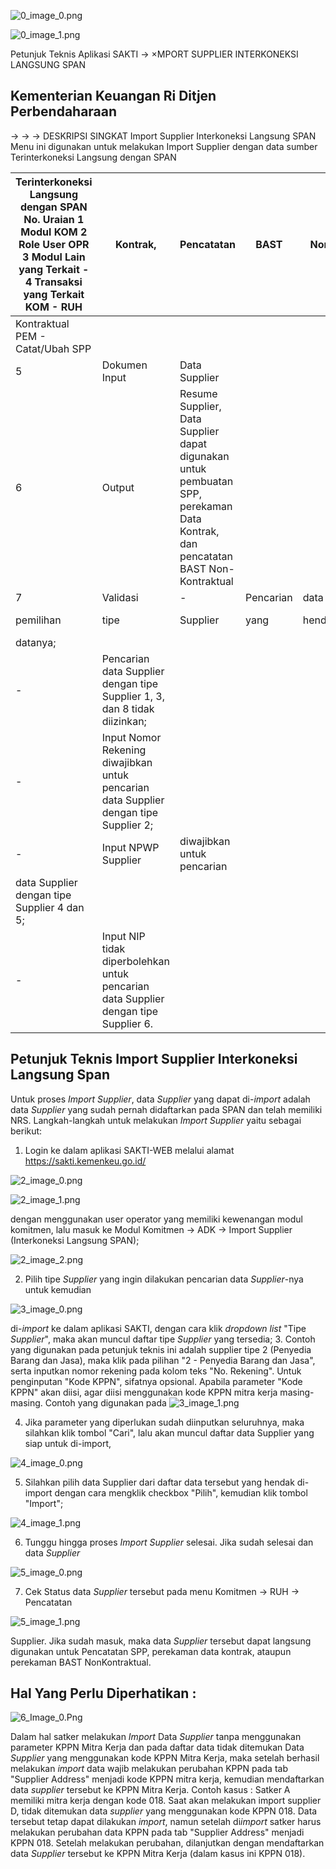 

![0_image_0.png](0_image_0.png)

![0_image_1.png](0_image_1.png)

Petunjuk Teknis Aplikasi SAKTI
→
×MPORT SUPPLIER
INTERKONEKSI LANGSUNG SPAN

## Kementerian Keuangan Ri Ditjen Perbendaharaan

→
→
→
DESKRIPSI SINGKAT
Import Supplier Interkoneksi Langsung SPAN Menu ini digunakan untuk melakukan Import Supplier dengan data sumber Terinterkoneksi Langsung dengan SPAN

| Terinterkoneksi Langsung dengan SPAN No. Uraian 1 Modul KOM 2 Role User OPR 3 Modul Lain yang Terkait - 4 Transaksi yang Terkait KOM - RUH   | Kontrak,                                                                               | Pencatatan                                                                                                                        | BAST      | Non        |           |       |         |        |
|----------------------------------------------------------------------------------------------------------------------------------------------|----------------------------------------------------------------------------------------|-----------------------------------------------------------------------------------------------------------------------------------|-----------|--------|-----------|-------|---------|--------|
| Kontraktual PEM - Catat/Ubah SPP                                                                                                             |                                                                                        |                                                                                                                                   |           |        |           |       |         |        |
| 5                                                                                                                                            | Dokumen Input                                                                          | Data Supplier                                                                                                                     |           |        |           |       |         |        |
| 6                                                                                                                                            | Output                                                                                 | Resume Supplier, Data Supplier dapat digunakan untuk  pembuatan SPP, perekaman Data Kontrak, dan  pencatatan BAST Non-Kontraktual |           |        |           |       |         |        |
| 7                                                                                                                                            | Validasi                                                                               | -                                                                                                                                 | Pencarian | data   | Supplier  | harus | diawali | dengan |
| pemilihan                                                                                                                                    | tipe                                                                                   | Supplier                                                                                                                          | yang      | hendak | di-import |       |         |        |
| datanya;                                                                                                                                     |                                                                                        |                                                                                                                                   |           |        |           |       |         |        |
| -                                                                                                                                            | Pencarian data Supplier dengan tipe Supplier 1, 3,  dan 8 tidak diizinkan;             |                                                                                                                                   |           |        |           |       |         |        |
| -                                                                                                                                            | Input Nomor Rekening diwajibkan untuk pencarian  data Supplier dengan tipe Supplier 2; |                                                                                                                                   |           |        |           |       |         |        |
| -                                                                                                                                            | Input NPWP Supplier                                                                    | diwajibkan untuk pencarian                                                                                                        |           |        |           |       |         |        |
| data Supplier dengan tipe Supplier 4 dan 5;                                                                                                  |                                                                                        |                                                                                                                                   |           |        |           |       |         |        |
| -                                                                                                                                            | Input NIP tidak diperbolehkan untuk pencarian data  Supplier dengan tipe Supplier 6.   |                                                                                                                                   |           |        |           |       |         |        |

## Petunjuk Teknis Import Supplier Interkoneksi Langsung Span

Untuk proses *Import Supplier*, data *Supplier* yang dapat di-*import* adalah data *Supplier* yang sudah pernah didaftarkan pada SPAN dan telah memiliki NRS. Langkah-langkah untuk melakukan *Import Supplier* yaitu sebagai berikut:
1. Login ke dalam aplikasi SAKTI-WEB melalui alamat https://sakti.kemenkeu.go.id/

![2_image_0.png](2_image_0.png)

![2_image_1.png](2_image_1.png)

dengan menggunakan user operator yang memiliki kewenangan modul komitmen, lalu masuk ke Modul Komitmen → ADK → Import Supplier (Interkoneksi Langsung SPAN);

![2_image_2.png](2_image_2.png)

2. Pilih tipe *Supplier* yang ingin dilakukan pencarian data *Supplier*-nya untuk kemudian 

![3_image_0.png](3_image_0.png)

di-*import* ke dalam aplikasi SAKTI, dengan cara klik *dropdown list* "Tipe *Supplier*", 
maka akan muncul daftar tipe *Supplier* yang tersedia; 3. Contoh yang digunakan pada petunjuk teknis ini adalah supplier tipe 2 (Penyedia Barang dan Jasa), maka klik pada pilihan "2 - Penyedia Barang dan Jasa", serta inputkan nomor rekening pada kolom teks "No. Rekening". Untuk penginputan "Kode KPPN", sifatnya opsional. Apabila parameter "Kode KPPN" akan diisi, agar diisi menggunakan kode KPPN mitra kerja masing-masing. Contoh yang digunakan pada ![3_image_1.png](3_image_1.png)

4. Jika parameter yang diperlukan sudah diinputkan seluruhnya, maka silahkan klik tombol "Cari", lalu akan muncul daftar data Supplier yang siap untuk di-import,

![4_image_0.png](4_image_0.png)

5. Silahkan pilih data Supplier dari daftar data tersebut yang hendak di- import dengan cara mengklik checkbox "Pilih", kemudian klik tombol "Import";

![4_image_1.png](4_image_1.png)

6. Tunggu hingga proses *Import Supplier* selesai. Jika sudah selesai dan data *Supplier*

![5_image_0.png](5_image_0.png)

7. Cek Status data *Supplier* tersebut pada menu Komitmen → RUH → Pencatatan 

![5_image_1.png](5_image_1.png)

Supplier. Jika sudah masuk, maka data *Supplier* tersebut dapat langsung digunakan untuk Pencatatan SPP, perekaman data kontrak, ataupun perekaman BAST NonKontraktual.

## Hal Yang Perlu Diperhatikan :

![6_Image_0.Png](6_Image_0.Png)

Dalam hal satker melakukan *Import* Data *Supplier* tanpa menggunakan parameter KPPN Mitra Kerja dan pada daftar data tidak ditemukan Data *Supplier* yang menggunakan kode KPPN Mitra Kerja, maka setelah berhasil melakukan *import* data wajib melakukan perubahan KPPN pada tab "Supplier Address" menjadi kode KPPN mitra kerja, kemudian mendaftarkan data *supplier* tersebut ke KPPN Mitra Kerja. Contoh kasus : Satker A memiliki mitra kerja dengan kode 018. Saat akan melakukan import supplier D, tidak ditemukan data *supplier* yang menggunakan kode KPPN 018. Data tersebut tetap dapat dilakukan *import*, namun setelah di*import* satker harus melakukan perubahan data KPPN pada tab "Supplier Address" menjadi KPPN 018. Setelah melakukan perubahan, dilanjutkan dengan mendaftarkan data *Supplier* tersebut ke KPPN Mitra Kerja (dalam kasus ini KPPN 018).